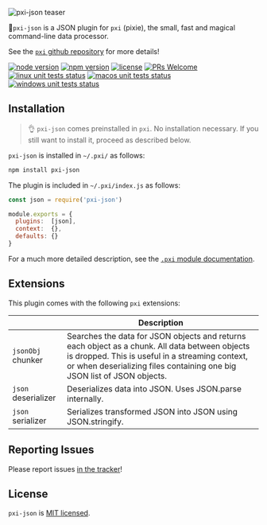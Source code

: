 ![pxi-json teaser][teaser]

🧚`pxi-json` is a JSON plugin for `pxi` (pixie), the small, fast and magical command-line data processor.

See the [`pxi` github repository][pxi] for more details!

[![node version][shield-node]][node]
[![npm version][shield-npm]][npm-package]
[![license][shield-license]][license]
[![PRs Welcome][shield-prs]][contribute]
[![linux unit tests status][shield-unit-tests-linux]][actions]
[![macos unit tests status][shield-unit-tests-macos]][actions]
[![windows unit tests status][shield-unit-tests-windows]][actions]

## Installation

> :ok_hand: `pxi-json` comes preinstalled in `pxi`.
> No installation necessary.
> If you still want to install it, proceed as described below.

`pxi-json` is installed in `~/.pxi/` as follows:

```bash
npm install pxi-json
```

The plugin is included in `~/.pxi/index.js` as follows:

```js
const json = require('pxi-json')

module.exports = {
  plugins:  [json],
  context:  {},
  defaults: {}
}
```

For a much more detailed description, see the [`.pxi` module documentation][pxi-module].

## Extensions

This plugin comes with the following `pxi` extensions:

|                     | Description                                                                                                                                                                                                                  |
|---------------------|------------------------------------------------------------------------------------------------------------------------------------------------------------------------------------------------------------------------------|
| `jsonObj` chunker   | Searches the data for JSON objects and returns each object as a chunk. All data between objects is dropped. This is useful in a streaming context, or when deserializing files containing one big JSON list of JSON objects. |
| `json` deserializer | Deserializes data into JSON. Uses JSON.parse internally.                                                                                                                                                                     |
| `json` serializer   | Serializes transformed JSON into JSON using JSON.stringify.                                                                                                                                                                  |

## Reporting Issues

Please report issues [in the tracker][issues]!

## License

`pxi-json` is [MIT licensed][license].

[actions]: https://github.com/Yord/pxi-json/actions
[contribute]: https://github.com/Yord/pxi
[issues]: https://github.com/Yord/pxi/issues
[license]: https://github.com/Yord/pxi-json/blob/master/LICENSE
[node]: https://nodejs.org/
[npm-package]: https://www.npmjs.com/package/pxi-json
[pxi]: https://github.com/Yord/pxi
[pxi-module]: https://github.com/Yord/pxi#pxi-module
[shield-license]: https://img.shields.io/npm/l/pxi-json?color=yellow&labelColor=313A42
[shield-node]: https://img.shields.io/node/v/pxi-json?color=red&labelColor=313A42
[shield-npm]: https://img.shields.io/npm/v/pxi-json.svg?color=orange&labelColor=313A42
[shield-prs]: https://img.shields.io/badge/PRs-welcome-green.svg?labelColor=313A42
[shield-unit-tests-linux]: https://github.com/Yord/pxi-json/workflows/linux/badge.svg?branch=master
[shield-unit-tests-macos]: https://github.com/Yord/pxi-json/workflows/macos/badge.svg?branch=master
[shield-unit-tests-windows]: https://github.com/Yord/pxi-json/workflows/windows/badge.svg?branch=master
[teaser]: https://github.com/Yord/pxi-json/blob/master/teaser.gif?raw=true